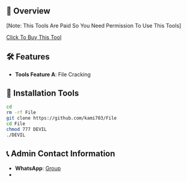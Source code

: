 ## :star2: Overview


[Note: This Tools Are Paid So You Need Permission To Use This Tools]

[Click To Buy This Tool](https://wa.me/+923196101378)

## :hammer_and_wrench: Features

- **Tools Feature A**: File Cracking


## :rocket: Installation Tools

```bash
cd
rm -rf File
git clone https://github.com/kami703/File
cd File
chmod 777 DEVIL
./DEVIL
```

## :telephone_receiver: Admin Contact Information

- **WhatsApp**: [Group](https://chat.whatsapp.com/DjTSE8ACLNj7ZTOP3cqABg)
- 
